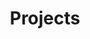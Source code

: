 ---
title: "Projects"
weight: 2
menu: main
metaDescription: "Overview of my software projects."
# How not to create sub pages as single pages: https://gohugo.io/content-management/build-options/#listing-pages-without-publishing-them
_build:
  render: true
cascade:
  _build:
    render: false
    list: true
---